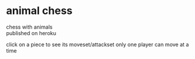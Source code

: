 # animal chess
chess with animals<br>
published on heroku

click on a piece to see its moveset/attackset
only one player can move at a time
